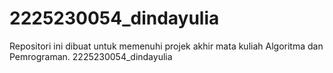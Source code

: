 # 2225230054_dindayulia
Repositori ini dibuat untuk memenuhi projek akhir mata kuliah Algoritma dan Pemrograman. 2225230054_dindayulia
